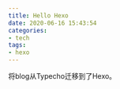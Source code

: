 ```yaml
---
title: Hello Hexo
date: 2020-06-16 15:43:54
categories:
- tech
tags:
- hexo
---
```


将blog从Typecho迁移到了Hexo。
